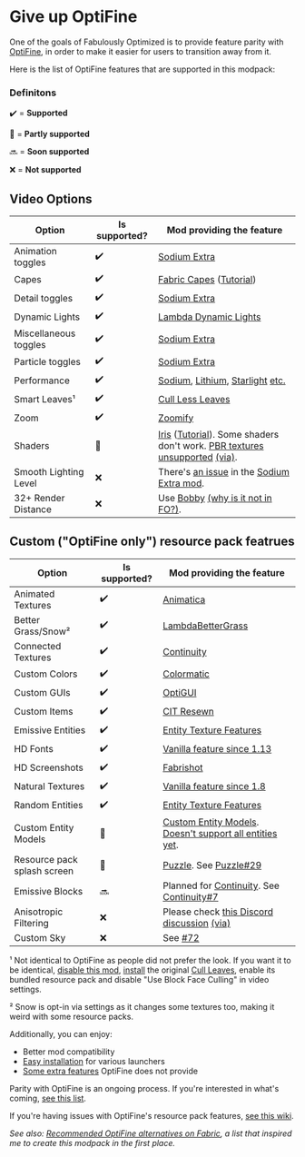 # Give up OptiFine

One of the goals of Fabulously Optimized is to provide feature parity with [OptiFine](https://optifine.net/home), in order to make it easier for users to transition away from it.

Here is the list of OptiFine features that are supported in this modpack:

### Definitons

✔️ = **Supported**

🚧 = **Partly supported**

🔜 = **Soon supported**

❌ = **Not supported**

## Video Options

| Option                | Is supported? | Mod providing the feature                                                                                                                                                                                                                                                                                  |
| --------------------- | ------------- | ---------------------------------------------------------------------------------------------------------------------------------------------------------------------------------------------------------------------------------------------------------------------------------------------------------- |
| Animation toggles     | ✔️            | [Sodium Extra](https://www.curseforge.com/minecraft/mc-mods/sodium-extra)                                                                                                                                                                                                                                  |
| Capes                 | ✔️            | [Fabric Capes](https://www.curseforge.com/minecraft/mc-mods/capes) ([Tutorial](free-cape.md))                                                                                                                                                                                                              |
| Detail toggles        | ✔️            | [Sodium Extra](https://www.curseforge.com/minecraft/mc-mods/sodium-extra)                                                                                                                                                                                                                                  |
| Dynamic Lights        | ✔️            | [Lambda Dynamic Lights](https://www.curseforge.com/minecraft/mc-mods/lambdynamiclights)                                                                                                                                                                                                                    |
| Miscellaneous toggles | ✔️            | [Sodium Extra](https://www.curseforge.com/minecraft/mc-mods/sodium-extra)                                                                                                                                                                                                                                  |
| Particle toggles      | ✔️            | [Sodium Extra](https://www.curseforge.com/minecraft/mc-mods/sodium-extra)                                                                                                                                                                                                                                  |
| Performance           | ✔️            | [Sodium](https://www.curseforge.com/minecraft/mc-mods/sodium), [Lithium](https://www.curseforge.com/minecraft/mc-mods/lithium), [Starlight](https://www.curseforge.com/minecraft/mc-mods/starlight) [etc.](https://github.com/Fabulously-Optimized/fabulously-optimized/blob/main/INCLUDED-MODS.md#smooth) |
| Smart Leaves¹         | ✔️            | [Cull Less Leaves](https://www.curseforge.com/minecraft/mc-mods/cull-less-leaves)                                                                                                                                                                                                                          |
| Zoom                  | ✔️            | [Zoomify](https://www.curseforge.com/minecraft/mc-mods/zoomify)                                                                                                                                                                                                                                            |
| Shaders               | 🚧            | [Iris](https://www.curseforge.com/minecraft/mc-mods/irisshaders) ([Tutorial](getting-shaders.md)). Some shaders don't work. [PBR textures unsupported](https://discord.com/channels/774352792659820594/774354933436645478/967251726304415784) [(via)](https://discord.gg/jQJnav2jPu).                      |
| Smooth Lighting Level | ❌             | There's [an issue](https://github.com/FlashyReese/sodium-extra-fabric/issues/125) in the [Sodium Extra mod](https://www.curseforge.com/minecraft/mc-mods/sodium-extra).                                                                                                                                    |
| 32+ Render Distance   | ❌             | Use [Bobby](https://www.curseforge.com/minecraft/mc-mods/bobby) [(why is it not in FO?)](https://github.com/Fabulously-Optimized/fabulously-optimized/issues/46#issuecomment-1067105734).                                                                                                                  |

## Custom ("OptiFine only") resource pack featrues

| Option                      | Is supported? | Mod providing the feature                                                                                                                                                                     |
| --------------------------- | ------------- | --------------------------------------------------------------------------------------------------------------------------------------------------------------------------------------------- |
| Animated Textures           | ✔️            | [Animatica](https://www.curseforge.com/minecraft/mc-mods/animatica)                                                                                                                           |
| Better Grass/Snow²          | ✔️            | [LambdaBetterGrass](https://www.curseforge.com/minecraft/mc-mods/lambdabettergrass)                                                                                                           |
| Connected Textures          | ✔️            | [Continuity](https://www.curseforge.com/minecraft/mc-mods/continuity)                                                                                                                         |
| Custom Colors               | ✔️            | [Colormatic](https://www.curseforge.com/minecraft/mc-mods/colormatic)                                                                                                                         |
| Custom GUIs                 | ✔️            | [OptiGUI](https://www.curseforge.com/minecraft/mc-mods/optigui)                                                                                                                               |
| Custom Items                | ✔️            | [CIT Resewn](https://www.curseforge.com/minecraft/mc-mods/cit-resewn)                                                                                                                         |
| Emissive Entities           | ✔️            | [Entity Texture Features](https://www.curseforge.com/minecraft/mc-mods/entity-texture-features-fabric)                                                                                        |
| HD Fonts                    | ✔️            | [Vanilla feature since 1.13](https://minecraft.fandom.com/wiki/Java\_Edition\_1.13-pre6#Changes)                                                                                              |
| HD Screenshots              | ✔️            | [Fabrishot](https://www.curseforge.com/minecraft/mc-mods/fabrishot)                                                                                                                           |
| Natural Textures            | ✔️            | [Vanilla feature since 1.8](https://minecraft.fandom.com/wiki/Java\_Edition\_14w17a#Model%20format%20improvements)                                                                            |
| Random Entities             | ✔️            | [Entity Texture Features](https://www.curseforge.com/minecraft/mc-mods/entity-texture-features-fabric)                                                                                        |
| Custom Entity Models        | 🚧            | [Custom Entity Models](https://www.curseforge.com/minecraft/mc-mods/custom-entity-models-cem). [Doesn't support all entities yet](https://github.com/dorianpb/cem#current-state-of-this-mod). |
| Resource pack splash screen | 🚧            | [Puzzle](https://www.curseforge.com/minecraft/mc-mods/puzzle). See [Puzzle#29](https://github.com/PuzzleMC/Puzzle/issues/29)                                                                  |
| Emissive Blocks             | 🔜            | Planned for [Continuity](https://www.curseforge.com/minecraft/mc-mods/continuity). See [Continuity#7](https://github.com/PepperCode1/Continuity/issues/7)                                     |
| Anisotropic Filtering       | ❌             | Please check [this Discord discussion](https://discord.com/channels/756612889787498627/876567546390777856/978673913770950687) [(via)](https://discord.gg/7rnTYXu)                             |
| Custom Sky                  | ❌             | See [#72](https://github.com/Fabulously-Optimized/fabulously-optimized/issues/72)                                                                                                             |

¹ Not identical to OptiFine as people did not prefer the look. If you want it to be identical, [disable this mod](disabling-mods.md), [install](adding-more-mods.md) the original [Cull Leaves](https://www.curseforge.com/minecraft/mc-mods/cull-leaves), enable its bundled resource pack and disable "Use Block Face Culling" in video settings.

² Snow is opt-in via settings as it changes some textures too, making it weird with some resource packs.

Additionally, you can enjoy:

* Better mod compatibility
* [Easy installation](https://github.com/Fabulously-Optimized/fabulously-optimized#downloads) for various launchers
* [Some extra features](https://github.com/Fabulously-Optimized/fabulously-optimized/blob/main/INCLUDED-MODS.md#functional) OptiFine does not provide

Parity with OptiFine is an ongoing process. If you're interested in what's coming, [see this list](https://github.com/Fabulously-Optimized/fabulously-optimized/issues?q=is:issue%20is:open%20label:parity).

If you're having issues with OptiFine's resource pack features, [see this wiki](resource-pack-issues.md).

_See also:_ [_Recommended OptiFine alternatives on Fabric_](https://lambdaurora.dev/optifine\_alternatives)_, a list that inspired me to create this modpack in the first place._
